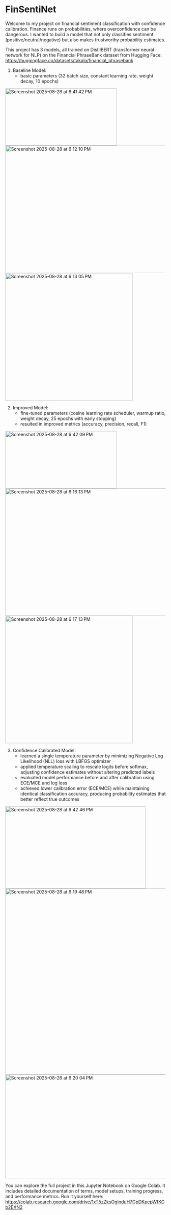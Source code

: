 # FinSentiNet
Welcome to my project on financial sentiment classification with confidence calibration. Finance runs on probabilities, where overconfidence can be dangerous. I wanted to build a model that not only classifies sentiment (positive/neutral/negative) but also makes trustworthy probability estimates. 

This project has 3 models, all trained on DistilBERT (transformer neural network for NLP) on the Financial PhraseBank dataset from Hugging Face: https://huggingface.co/datasets/takala/financial_phrasebank 

1) Baseline Model:
   - basic parameters (32 batch size, constant learning rate, weight decay, 10 epochs)
<img width="350" height="180" alt="Screenshot 2025-08-28 at 6 41 42 PM" src="https://github.com/user-attachments/assets/5d9c1612-ba62-4596-8120-34248a8be284" />
<img width="625" height="400" alt="Screenshot 2025-08-28 at 6 12 10 PM" src="https://github.com/user-attachments/assets/bae730bd-7cfb-477f-8f2a-3255b2ab9a36" />
<img width="400" height="400" alt="Screenshot 2025-08-28 at 6 13 05 PM" src="https://github.com/user-attachments/assets/df9a0697-4c92-438a-9854-abf93cbd270c" />


2) Improved Model:
   - fine-tuned parameters (cosine learning rate scheduler, warmup ratio, weight decay, 25 epochs with early stopping)
   - resulted in improved metrics (accuracy, precision, recall, F1)
<img width="350" height="180" alt="Screenshot 2025-08-28 at 6 42 09 PM" src="https://github.com/user-attachments/assets/19937fbb-9435-4d86-a891-684d560079ae" />
<img width="625" height="400" alt="Screenshot 2025-08-28 at 6 16 13 PM" src="https://github.com/user-attachments/assets/e633317c-e317-455c-8a47-43aaaf386684" />
<img width="400" height="400" alt="Screenshot 2025-08-28 at 6 17 13 PM" src="https://github.com/user-attachments/assets/4bd1f9af-41b1-44ae-be5f-9f02f7a76ac9" />


3) Confidence Calibrated Model:
   - learned a single temperature parameter by minimizing Negative Log Likelihood (NLL) loss with LBFGS optimizer
   - applied temperature scaling to rescale logits before softmax, adjusting confidence estimates without altering predicted labels
   - evaluated model performance before and after calibration using ECE/MCE and log loss
   - achieved lower calibration error (ECE/MCE) while maintaining identical classification accuracy, producing probability estimates that better reflect true outcomes
<img width="441" height="258" alt="Screenshot 2025-08-28 at 6 42 46 PM" src="https://github.com/user-attachments/assets/72c5a41c-4e6c-4374-a3a3-15f9e6d3ca4e" />
<img width="588" height="584" alt="Screenshot 2025-08-28 at 6 19 48 PM" src="https://github.com/user-attachments/assets/fd20a544-c82c-41dd-a466-068b4ec57e03" />
<img width="831" height="326" alt="Screenshot 2025-08-28 at 6 20 04 PM" src="https://github.com/user-attachments/assets/7bdbf177-cf5b-435b-960b-2f4cff32803c" />


You can explore the full project in this Jupyter Notebook on Google Colab. It includes detailed documentation of terms, model setups, training progress, and performance metrics. Run it yourself here: https://colab.research.google.com/drive/1xT5zZksOgInduH7GpDKpepWfKCb2EXN2

